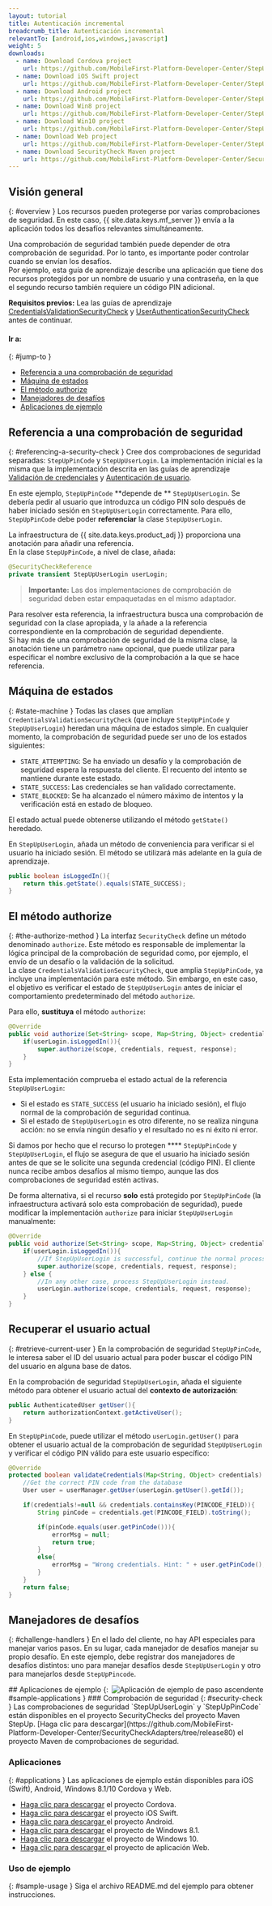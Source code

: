 ```yaml
---
layout: tutorial
title: Autenticación incremental
breadcrumb_title: Autenticación incremental
relevantTo: [android,ios,windows,javascript]
weight: 5
downloads:
  - name: Download Cordova project
    url: https://github.com/MobileFirst-Platform-Developer-Center/StepUpCordova/tree/release80
  - name: Download iOS Swift project
    url: https://github.com/MobileFirst-Platform-Developer-Center/StepUpSwift/tree/release80
  - name: Download Android project
    url: https://github.com/MobileFirst-Platform-Developer-Center/StepUpAndroid/tree/release80
  - name: Download Win8 project
    url: https://github.com/MobileFirst-Platform-Developer-Center/StepUpWin8/tree/release80
  - name: Download Win10 project
    url: https://github.com/MobileFirst-Platform-Developer-Center/StepUpWin10/tree/release80
  - name: Download Web project
    url: https://github.com/MobileFirst-Platform-Developer-Center/StepUpWeb/tree/release80
  - name: Download SecurityCheck Maven project
    url: https://github.com/MobileFirst-Platform-Developer-Center/SecurityCheckAdapters/tree/release80
---
```

<!-- NLS_CHARSET=UTF-8 -->
## Visión general
{: #overview }
Los recursos pueden protegerse por varias comprobaciones de seguridad. En este caso, {{ site.data.keys.mf_server }} envía a la aplicación todos los desafíos relevantes simultáneamente.  

Una comprobación de seguridad también puede depender de otra comprobación de seguridad. Por lo tanto, es importante poder controlar cuando se envían los desafíos.  
Por ejemplo, esta guía de aprendizaje describe una aplicación que tiene dos recursos protegidos por un nombre de usuario y una contraseña, en la que el segundo recurso también requiere un código PIN adicional.

**Requisitos previos:** Lea las guías de aprendizaje [CredentialsValidationSecurityCheck](../credentials-validation) y [UserAuthenticationSecurityCheck](../user-authentication) antes de continuar.

#### Ir a:
{: #jump-to }
* [Referencia a una comprobación de seguridad](#referencing-a-security-check)
* [Máquina de estados](#state-machine)
* [El método authorize](#the-authorize-method)
* [Manejadores de desafíos](#challenge-handlers)
* [Aplicaciones de ejemplo](#sample-applications)

## Referencia a una comprobación de seguridad
{: #referencing-a-security-check }
Cree dos comprobaciones de seguridad separadas: `StepUpPinCode` y `StepUpUserLogin`. La implementación inicial es la misma que la implementación descrita en las guías de aprendizaje [Validación de credenciales](../credentials-validation/security-check/) y [Autenticación de usuario](../user-authentication/security-check/).

En este ejemplo, `StepUpPinCode` **depende de ** `StepUpUserLogin`. Se debería pedir al usuario que introduzca un código PIN solo después de haber iniciado sesión en `StepUpUserLogin` correctamente. Para ello, `StepUpPinCode` debe poder **referenciar** la clase `StepUpUserLogin`.  

La infraestructura de {{ site.data.keys.product_adj }} proporciona una anotación para añadir una referencia.  
En la clase `StepUpPinCode`, a nivel de clase, añada:

```java
@SecurityCheckReference
private transient StepUpUserLogin userLogin;
```

> <span class="glyphicon glyphicon-exclamation-sign" aria-hidden="true"></span> **Importante:** Las dos implementaciones de comprobación de seguridad deben estar empaquetadas en el mismo adaptador.

Para resolver esta referencia, la infraestructura busca una comprobación de seguridad con la clase apropiada, y la añade a la referencia correspondiente en la comprobación de seguridad dependiente.  
Si hay más de una comprobación de seguridad de la misma clase, la anotación tiene un parámetro `name` opcional, que puede utilizar para especificar el nombre exclusivo de la comprobación a la que se hace referencia.

## Máquina de estados
{: #state-machine }
Todas las clases que amplían `CredentialsValidationSecurityCheck` (que incluye `StepUpPinCode` y `StepUpUserLogin`) heredan una máquina de estados simple. En cualquier momento, la comprobación de seguridad puede ser uno de los estados siguientes:

- `STATE_ATTEMPTING`: Se ha enviado un desafío y la comprobación de seguridad espera la respuesta del cliente. El recuento del intento se mantiene durante este estado.
- `STATE_SUCCESS`: Las credenciales se han validado correctamente.
- `STATE_BLOCKED`: Se ha alcanzado el número máximo de intentos y la verificación está en estado de bloqueo.

El estado actual puede obtenerse utilizando el método `getState()` heredado.

En `StepUpUserLogin`, añada un método de conveniencia para verificar si el usuario ha iniciado sesión.
El método se utilizará más adelante en la guía de aprendizaje.

```java
public boolean isLoggedIn(){
    return this.getState().equals(STATE_SUCCESS);
}
```

## El método authorize
{: #the-authorize-method }
La interfaz `SecurityCheck` define un método denominado `authorize`. Este método es responsable de implementar la lógica principal de la comprobación de seguridad como, por ejemplo, el envío de un desafío o la validación de la solicitud.  
La clase `CredentialsValidationSecurityCheck`, que amplia `StepUpPinCode`, ya incluye una implementación para este método. Sin embargo, en este caso, el objetivo es verificar el estado de `StepUpUserLogin` antes de iniciar el comportamiento predeterminado del método `authorize`.

Para ello, **sustituya** el método `authorize`:

```java
@Override
public void authorize(Set<String> scope, Map<String, Object> credentials, HttpServletRequest request, AuthorizationResponse response) {
    if(userLogin.isLoggedIn()){
        super.authorize(scope, credentials, request, response);
    }
}
```

Esta implementación comprueba el estado actual de la referencia `StepUpUserLogin`:

* Si el estado es `STATE_SUCCESS` (el usuario ha iniciado sesión), el flujo normal de la comprobación de seguridad continua.
* Si el estado de `StepUpUserLogin` es otro diferente, no se realiza ninguna acción: no se envía ningún desafío y el resultado no es ni éxito ni error.

Si damos por hecho que el recurso lo protegen **** `StepUpPinCode` y `StepUpUserLogin`, el flujo se asegura de que el usuario ha iniciado sesión antes de que se le solicite una segunda credencial (código PIN). El cliente nunca recibe ambos desafíos al mismo tiempo, aunque las dos comprobaciones de seguridad estén activas.

De forma alternativa, si el recurso **solo** está protegido por `StepUpPinCode` (la infraestructura activará solo esta comprobación de seguridad), puede modificar la implementación `authorize` para iniciar `StepUpUserLogin` manualmente:

```java
@Override
public void authorize(Set<String> scope, Map<String, Object> credentials, HttpServletRequest request, AuthorizationResponse response) {
    if(userLogin.isLoggedIn()){
        //If StepUpUserLogin is successful, continue the normal processing of StepUpPinCode
        super.authorize(scope, credentials, request, response);
    } else {
        //In any other case, process StepUpUserLogin instead.
        userLogin.authorize(scope, credentials, request, response);
    }
}
```

## Recuperar el usuario actual
{: #retrieve-current-user }
En la comprobación de seguridad `StepUpPinCode`, le interesa saber el ID del usuario actual para poder buscar el código PIN del usuario en alguna base de datos.

En la comprobación de seguridad `StepUpUserLogin`, añada el siguiente método para obtener el usuario actual del **contexto de autorización**:

```java
public AuthenticatedUser getUser(){
    return authorizationContext.getActiveUser();
}
```

En `StepUpPinCode`, puede utilizar el método `userLogin.getUser()` para obtener el usuario actual de la comprobación de seguridad `StepUpUserLogin` y verificar el código PIN válido para este usuario específico:

```java
@Override
protected boolean validateCredentials(Map<String, Object> credentials) {
    //Get the correct PIN code from the database
    User user = userManager.getUser(userLogin.getUser().getId());

    if(credentials!=null && credentials.containsKey(PINCODE_FIELD)){
        String pinCode = credentials.get(PINCODE_FIELD).toString();

        if(pinCode.equals(user.getPinCode())){
            errorMsg = null;
            return true;
        }
        else{
            errorMsg = "Wrong credentials. Hint: " + user.getPinCode();
        }
    }
    return false;
}
```

## Manejadores de desafíos
{: #challenge-handlers }
En el lado del cliente, no hay API especiales para manejar varios pasos. En su lugar, cada manejador de desafíos manejar su propio desafío. En este ejemplo, debe registrar dos manejadores de desafíos distintos: uno para manejar desafíos desde `StepUpUserLogin` y otro para manejarlos desde `StepUpPincode`.

<img alt="Aplicación de ejemplo de paso ascendente" src="sample_application.png" style="float:right"/>
## Aplicaciones de ejemplo
{: #sample-applications }
### Comprobación de seguridad
{: #security-check }
Las comprobaciones de seguridad `StepUpUserLogin` y `StepUpPinCode` están disponibles en el proyecto SecurityChecks del proyecto Maven StepUp.
[Haga clic para descargar](https://github.com/MobileFirst-Platform-Developer-Center/SecurityCheckAdapters/tree/release80) el proyecto Maven de comprobaciones de seguridad.

### Aplicaciones
{: #applications }
Las aplicaciones de ejemplo están disponibles para iOS (Swift), Android, Windows 8.1/10 Cordova y Web.

* [Haga clic para descargar](https://github.com/MobileFirst-Platform-Developer-Center/StepUpCordova/tree/release80) el proyecto Cordova.
* [Haga clic para descargar](https://github.com/MobileFirst-Platform-Developer-Center/StepUpSwift/tree/release80) el proyecto iOS Swift.
* [Haga clic para descargar ](https://github.com/MobileFirst-Platform-Developer-Center/StepUpAndroid/tree/release80) el proyecto Android.
* [Haga clic para descargar](https://github.com/MobileFirst-Platform-Developer-Center/StepUpWin8/tree/release80) el proyecto de Windows 8.1.
* [Haga clic para descargar](https://github.com/MobileFirst-Platform-Developer-Center/StepUpWin10/tree/release80) el proyecto de Windows 10.
* [Haga clic para descargar ](https://github.com/MobileFirst-Platform-Developer-Center/StepUpWeb/tree/release80) el proyecto de aplicación Web.

### Uso de ejemplo
{: #sample-usage }
Siga el archivo README.md del ejemplo para obtener instrucciones.
